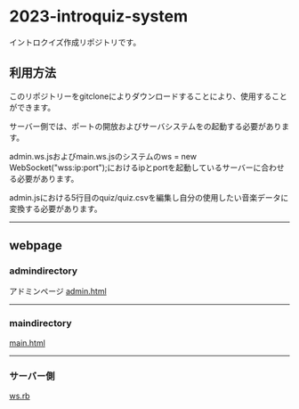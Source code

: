 2023-introquiz-system
===============

イントロクイズ作成リポジトリです。

## 利用方法

このリポジトリーをgitcloneによりダウンロードすることにより、使用することができます。

サーバー側では、ポートの開放およびサーバシステムをの起動する必要があります。

admin.ws.jsおよびmain.ws.jsのシステムのws = new WebSocket("wss:ip:port");におけるipとportを起動しているサーバーに合わせる必要があります。

admin.jsにおける5行目のquiz/quiz.csvを編集し自分の使用したい音楽データに変換する必要があります。

---

## webpage
### admindirectory
アドミンページ
[admin.html](../../../introquiz-system/pages/host/admind/admin.html)

---

### maindirectory
[main.html](../../../introquiz-system/pages/host/maind/main.html)

---

### サーバー側
[ws.rb](../../../introquiz-system/blob/master/sever/ws.rb)

